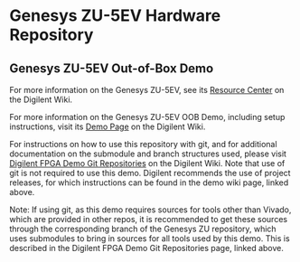 # Genesys ZU-5EV Hardware Repository

## Genesys ZU-5EV Out-of-Box Demo

For more information on the Genesys ZU-5EV, see its [Resource Center](https://reference.digilentinc.com/programmable-logic/genesys-zu/start) on the Digilent Wiki.

For more information on the Genesys ZU-5EV OOB Demo, including setup instructions, visit its [Demo Page](https://reference.digilentinc.com/programmable-logic/genesys-zu/getting-started) on the Digilent Wiki.

For instructions on how to use this repository with git, and for additional documentation on the submodule and branch structures used, please visit [Digilent FPGA Demo Git Repositories](https://reference.digilentinc.com/reference/programmable-logic/documents/git) on the Digilent Wiki. Note that use of git is not required to use this demo. Digilent recommends the use of project releases, for which instructions can be found in the demo wiki page, linked above.

Note: If using git, as this demo requires sources for tools other than Vivado, which are provided in other repos, it is recommended to get these sources through the corresponding branch of the  Genesys ZU repository, which uses submodules to bring in sources for all tools used by this demo. This is described in the Digilent FPGA Demo Git Repositories page, linked above.
